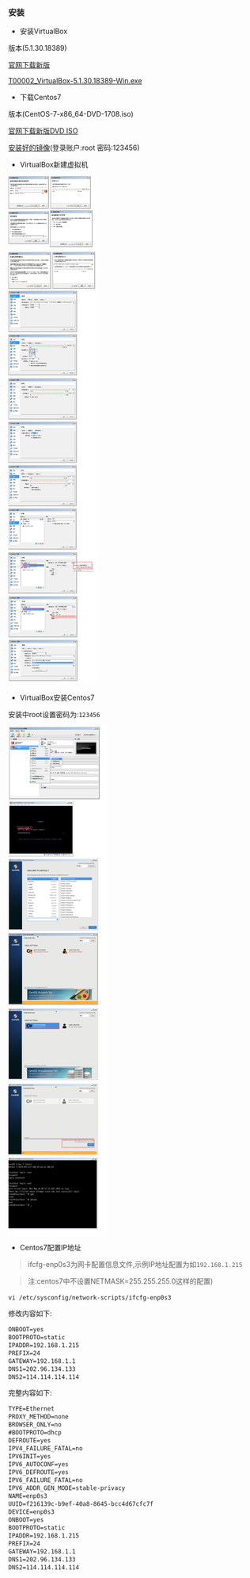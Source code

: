 ### 安装

-  安装VirtualBox

  版本(5.1.30.18389)

  [官网下载新版](https://www.virtualbox.org/wiki/Downloads)

  [T00002_VirtualBox-5.1.30.18389-Win.exe](https://share.weiyun.com/5ORLEyQ)

-  下载Centos7

  版本(CentOS-7-x86_64-DVD-1708.iso)

 [官网下载新版DVD ISO](https://www.centos.org/download/)
 
 [安装好的镜像](https://share.weiyun.com/5TTFKcH)(登录账户:root 密码:123456)

-  VirtualBox新建虚拟机

 ![image](https://github.com/istorkbox/istorkbox-tech/raw/master/doc/images/T00002_virtualbox_centos7_install_1.png)

-  VirtualBox安装Centos7

  安装中root设置密码为:`123456`

 ![image](https://github.com/istorkbox/istorkbox-tech/raw/master/doc/images/T00002_virtualbox_centos7_install_2.png)

- Centos7配置IP地址
 > ifcfg-enp0s3为网卡配置信息文件,示例IP地址配置为如`192.168.1.215`
 
 > 注:centos7中不设置NETMASK=255.255.255.0这样的配置)

`vi /etc/sysconfig/network-scripts/ifcfg-enp0s3`

  修改内容如下:

```
ONBOOT=yes
BOOTPROTO=static
IPADDR=192.168.1.215
PREFIX=24
GATEWAY=192.168.1.1
DNS1=202.96.134.133
DNS2=114.114.114.114
```

  完整内容如下:

```
TYPE=Ethernet
PROXY_METHOD=none
BROWSER_ONLY=no
#BOOTPROTO=dhcp
DEFROUTE=yes
IPV4_FAILURE_FATAL=no
IPV6INIT=yes
IPV6_AUTOCONF=yes
IPV6_DEFROUTE=yes
IPV6_FAILURE_FATAL=no
IPV6_ADDR_GEN_MODE=stable-privacy
NAME=enp0s3
UUID=f216139c-b9ef-40a8-8645-bcc4d67cfc7f
DEVICE=enp0s3
ONBOOT=yes
BOOTPROTO=static
IPADDR=192.168.1.215
PREFIX=24
GATEWAY=192.168.1.1
DNS1=202.96.134.133
DNS2=114.114.114.114
```




